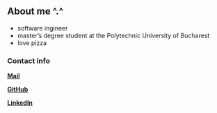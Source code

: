 
## About me ^.^
- software ingineer 
- master’s degree student at the Polytechnic University of Bucharest
- love pizza

### Contact info
**[Mail](alexandradrehuta@gmail.com)**

**[GitHub](https://github.com/alexandradrehuta/)**

**[LinkedIn](https://www.linkedin.com/in/alexandra-drehuta-8b04941a3/)**



